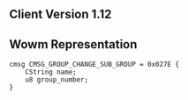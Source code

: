 ## Client Version 1.12

## Wowm Representation
```rust,ignore
cmsg CMSG_GROUP_CHANGE_SUB_GROUP = 0x027E {
    CString name;    
    u8 group_number;    
}

```

